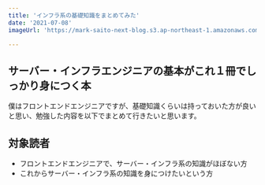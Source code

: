 ```yaml
---
title: 'インフラ系の基礎知識をまとめてみた'
date: '2021-07-08'
imageUrl: 'https://mark-saito-next-blog.s3.ap-northeast-1.amazonaws.com/blog/1-ios-simulator-failed.jpg'

---
```


## サーバー・インフラエンジニアの基本がこれ１冊でしっかり身につく本
僕はフロントエンドエンジニアですが、基礎知識くらいは持っておいた方が良いと思い、勉強した内容を以下でまとめて行きたいと思います。

## 対象読者
- フロントエンドエンジニアで、サーバー・インフラ系の知識がほぼない方
- これからサーバー・インフラ系の知識を身につけたいという方



